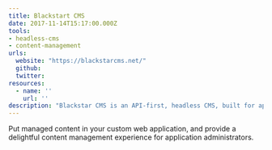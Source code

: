 ```yaml
---
title: Blackstart CMS
date: 2017-11-14T15:17:00.000Z
tools:
- headless-cms
- content-management
urls:
  website: "https://blackstarcms.net/"
  github:
  twitter:
resources:
  - name: ''
    url: ''
description: "Blackstar CMS is an API-first, headless CMS, built for application developers."
---
```

Put managed content in your custom web application, and provide a delightful content management experience for application administrators.
